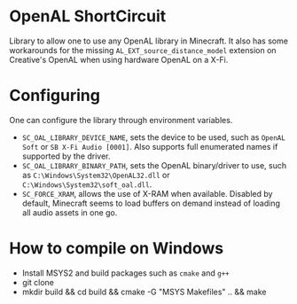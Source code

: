 # OpenAL ShortCircuit

Library to allow one to use any OpenAL library in Minecraft.
It also has some workarounds for the missing `AL_EXT_source_distance_model` extension on Creative's OpenAL when using hardware OpenAL on a X-Fi.

# Configuring

One can configure the library through environment variables.
- `SC_OAL_LIBRARY_DEVICE_NAME`, sets the device to be used, such as `OpenAL Soft` or `SB X-Fi Audio [0001]`. Also supports full enumerated names if supported by the driver.
- `SC_OAL_LIBRARY_BINARY_PATH`, sets the OpenAL binary/driver to use, such as `C:\Windows\System32\OpenAL32.dll` or `C:\Windows\System32\soft_oal.dll`.
- `SC_FORCE_XRAM`, allows the use of X-RAM when available. Disabled by default, Minecraft seems to load buffers on demand instead of loading all audio assets in one go.

# How to compile on Windows

- Install MSYS2 and build packages such as `cmake` and `g++`
- git clone
- mkdir build && cd build && cmake -G "MSYS Makefiles" .. && make
